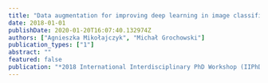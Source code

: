 ```yaml
---
title: "Data augmentation for improving deep learning in image classification problem"
date: 2018-01-01
publishDate: 2020-01-20T16:07:40.132974Z
authors: ["Agnieszka Mikołajczyk", "Michał Grochowski"]
publication_types: ["1"]
abstract: ""
featured: false
publication: "*2018 International Interdisciplinary PhD Workshop (IIPhDW)*"
---
```


